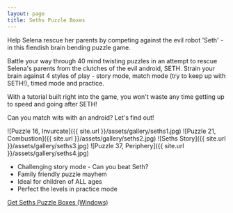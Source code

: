 ```yaml
---
layout: page
title: Seths Puzzle Boxes
---
```

Help Selena rescue her parents by competing against the evil robot 'Seth' - in this fiendish brain bending puzzle game.

Battle your way through 40 mind twisting puzzles in an attempt to rescue Selena's parents from the clutches of the evil android, SETH. Strain your brain against 4 styles of play - story mode, match mode (try to keep up with SETH!), timed mode and practice.

With a tutorial built right into the game, you won't waste any time getting up to speed and going after SETH!

Can you match wits with an android? Let's find out!

<div class="gallery" markdown="1">

![Puzzle 16, Invurcate]({{ site.url }}/assets/gallery/seths1.jpg)
![Puzzle 21, Combustion]({{ site.url }}/assets/gallery/seths2.jpg)
![Seths Story]({{ site.url }}/assets/gallery/seths3.jpg)
![Puzzle 37, Periphery]({{ site.url }}/assets/gallery/seths4.jpg)

</div>

- Challenging story mode - Can you beat Seth?
- Family friendly puzzle mayhem
- Ideal for children of ALL ages
- Perfect the levels in practice mode

<p class="download">
<a href="https://github.com/BinaryMoon/binarysun/releases/download/v1.0/full_seths.exe" class="button">Get Seths Puzzle Boxes (Windows)</a>
</p>
